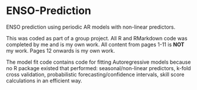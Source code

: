 # ENSO-Prediction

ENSO prediction using periodic AR models with non-linear predictors.

This was coded as part of a group project. All R and RMarkdown code was completed by me and is my own work. All content from pages 1-11 is **NOT** my work. Pages 12 onwards is my own work.

The model fit code contains code for fitting Autoregressive models because no R package existed that performed: seasonal/non-linear predictors, k-fold cross validation, probabilistic forecasting/confidence intervals, skill score calculations in an efficient way.


